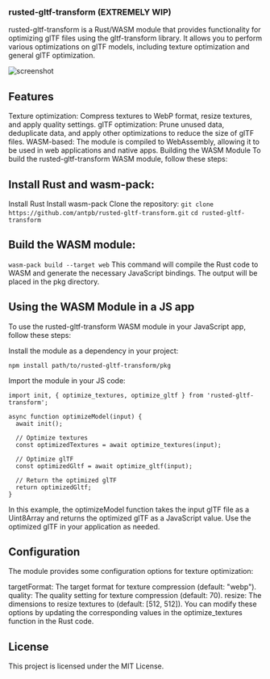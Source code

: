 ### rusted-gltf-transform (EXTREMELY WIP)
rusted-gltf-transform is a Rust/WASM module that provides functionality for optimizing glTF files using the gltf-transform library. It allows you to perform various optimizations on glTF models, including texture optimization and general glTF optimization.


![screenshot](https://3ov.xyz/wp-content/uploads/2024/03/wasm-gltf-transform-preview-scaled.jpg)

## Features
Texture optimization: Compress textures to WebP format, resize textures, and apply quality settings.
glTF optimization: Prune unused data, deduplicate data, and apply other optimizations to reduce the size of glTF files.
WASM-based: The module is compiled to WebAssembly, allowing it to be used in web applications and native apps.
Building the WASM Module
To build the rusted-gltf-transform WASM module, follow these steps:

## Install Rust and wasm-pack:
Install Rust
Install wasm-pack
Clone the repository:
`git clone https://github.com/antpb/rusted-gltf-transform.git`
`cd rusted-gltf-transform`


## Build the WASM module:

```wasm-pack build --target web```
This command will compile the Rust code to WASM and generate the necessary JavaScript bindings. The output will be placed in the pkg directory.


## Using the WASM Module in a JS app
To use the rusted-gltf-transform WASM module in your JavaScript app, follow these steps:

Install the module as a dependency in your project:

```npm install path/to/rusted-gltf-transform/pkg```

Import the module in your JS code:

```
import init, { optimize_textures, optimize_gltf } from 'rusted-gltf-transform';

async function optimizeModel(input) {
  await init();

  // Optimize textures
  const optimizedTextures = await optimize_textures(input);

  // Optimize glTF
  const optimizedGltf = await optimize_gltf(input);

  // Return the optimized glTF
  return optimizedGltf;
}
```

In this example, the optimizeModel function takes the input glTF file as a Uint8Array and returns the optimized glTF as a JavaScript value.
Use the optimized glTF in your application as needed.

## Configuration
The module provides some configuration options for texture optimization:

targetFormat: The target format for texture compression (default: "webp").
quality: The quality setting for texture compression (default: 70).
resize: The dimensions to resize textures to (default: [512, 512]).
You can modify these options by updating the corresponding values in the optimize_textures function in the Rust code.

## License
This project is licensed under the MIT License.


